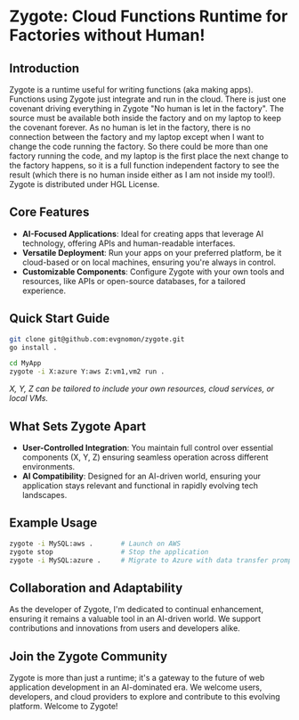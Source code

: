 # Zygote: Cloud Functions Runtime for Factories without Human!

## Introduction
Zygote is a runtime useful for writing functions (aka making apps). Functions using Zygote just integrate and run in the cloud. There is just one covenant driving everything in Zygote "No human is let in the factory". The source must be available both inside the factory and on my laptop to keep the covenant forever. As no human is let in the factory, there is no connection between the factory and my laptop except when I want to change the code running the factory. So there could be more than one factory running the code, and my laptop is the first place the next change to the factory happens, so it is a full function independent factory to see the result (which there is no human inside either as I am not inside my tool!). Zygote is distributed under HGL License.

## Core Features
- **AI-Focused Applications**: Ideal for creating apps that leverage AI technology, offering APIs and human-readable interfaces.
- **Versatile Deployment**: Run your apps on your preferred platform, be it cloud-based or on local machines, ensuring you're always in control.
- **Customizable Components**: Configure Zygote with your own tools and resources, like APIs or open-source databases, for a tailored experience.

## Quick Start Guide
```bash
git clone git@github.com:evgnomon/zygote.git
go install .

cd MyApp
zygote -i X:azure Y:aws Z:vm1,vm2 run .
```
*X, Y, Z can be tailored to include your own resources, cloud services, or local VMs.*

## What Sets Zygote Apart
- **User-Controlled Integration**: You maintain full control over essential components (X, Y, Z) ensuring seamless operation across different environments.
- **AI Compatibility**: Designed for an AI-driven world, ensuring your application stays relevant and functional in rapidly evolving tech landscapes.

## Example Usage
```bash
zygote -i MySQL:aws .       # Launch on AWS
zygote stop                 # Stop the application
zygote -i MySQL:azure .     # Migrate to Azure with data transfer prompt
```

## Collaboration and Adaptability
As the developer of Zygote, I'm dedicated to continual enhancement, ensuring it remains a valuable tool in an AI-driven world. We support contributions and innovations from users and developers alike.

## Join the Zygote Community
Zygote is more than just a runtime; it's a gateway to the future of web application development in an AI-dominated era. We welcome users, developers, and cloud providers to explore and contribute to this evolving platform. Welcome to Zygote!
